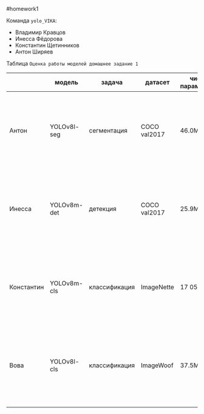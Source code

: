 #homework1

Команда `yolo_VIKA`:
* Владимир Кравцов
* Инесса Фёдорова 
* Константин Щетинников
* Антон Ширяев

Таблица `Оценка работы моделей домашнее задание 1`

|            | модель      | задача         | датасет      | число параметров | вес модели | девайс      | RAM            | время инференса                                                                            | целевая метрика                                        |
|------------|-------------|----------------|--------------|------------------|------------|-------------|----------------|--------------------------------------------------------------------------------------------|--------------------------------------------------------|
| Антон      | YOLOv8l-seg | сегментация    | COCO val2017 | 46.0M            | 88.1mb     | nvidia A10  |                | 0.1ms preprocess, 9.1ms inference, 0.4ms postprocess per images at shape (1, 3, 640, 640)  | mask map50-95 0.431 mask map50 0.659 mask map75 0.465  |
| Инесса     | YOLOv8m-det | детекция       | COCO val2017 | 25.9M            | 52.12mb    | mps         | 98.94 mb       | 1.9ms preprocess, 217.3ms inference, 0.9ms postprocess per image at shape (1, 3, 640, 480) | map0.5 0.521 map0.95 0.371                             |
| Константин | YOLOv8m-cls | классификация  | ImageNette   | 17 053 336       | 65.127MB    | colab   |        418 mb        |   2.0ms preprocess, 15.0ms inference, 0.1ms postprocess per image at shape  (1, 3, 224, 224) | top1_acc: 0.975; top5_acc: 0.998                                                        |
| Вова       | YOLOv8l-cls | классификация  | ImageWoof    | 37.5M            | 72.6Mb     | nvidia A100 | 1548Mb (vram)  | 1.3ms preprocess, 0.3ms inference, 0.0ms postprocess per image at shape (1, 3, 224, 224)   | acc top1 0.925; acc top5 0.995                         |
|            |             |                |              |                  |            |             |                |                                                                                            |                                                